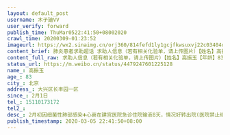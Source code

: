```yaml
---
layout: default_post
username: 木子廸VV
user_verify: forward
publish_time: ThuMar0522:41:50+08002020
crawl_time: 20200309-01:23:52
imageurl: https://wx2.sinaimg.cn/orj360/814fefd1ly1gcjfkwsuxvj22c03404qp.jpg
content_brief: 肺炎患者求助超话 求助人信息（若有相关化验单，请上传图片）【姓名】高振玉【年龄】83【所在城市】北京【所在小区、社区】大兴区长丰园一区【患病时间】2月1日【联系方式】●●●【其他紧急联系人】【病情描述】 2月初因细菌性肺部感染➕心衰在建宫医院急诊住院输液8天，情况好转出 ...全文
content_full_raw: 求助人信息（若有相关化验单，请上传图片）【姓名】高振玉【年龄】83【所在城市】北京【所在小区、社区】大兴区长丰园一区【患病时间】2月1日【联系方式】●●●【其他紧急联系人】【病情描述】2月初因细菌性肺部感染➕心衰在建宫医院急诊住院输液8天，情况好转出院(医院禁止继续住院，门诊不收治)，回家后一直断断续续反复，今去天坛医院查出复发，医生建议尽快住院治疗。仍然没有医院可以收治住院，求助！@人民日报@人民日报
status_url: https://m.weibo.cn/status/4479247601225128
name_: 高振玉
age_: 83
city_: 北京
address_: 大兴区长丰园一区
since_: 2月1日
tel_: 15110173172
tel2_: 
desc_: 2月初因细菌性肺部感染➕心衰在建宫医院急诊住院输液8天，情况好转出院(医院禁止继续住院，门诊不收治)，回家后一直断断续续反复，今去天坛医院查出复发，医生建议尽快住院治疗。仍然没有医院可以收治住院，求助！@人民日报@人民日报
publish_timestamp: 2020-03-05 22:41:50+08:00
---
```

